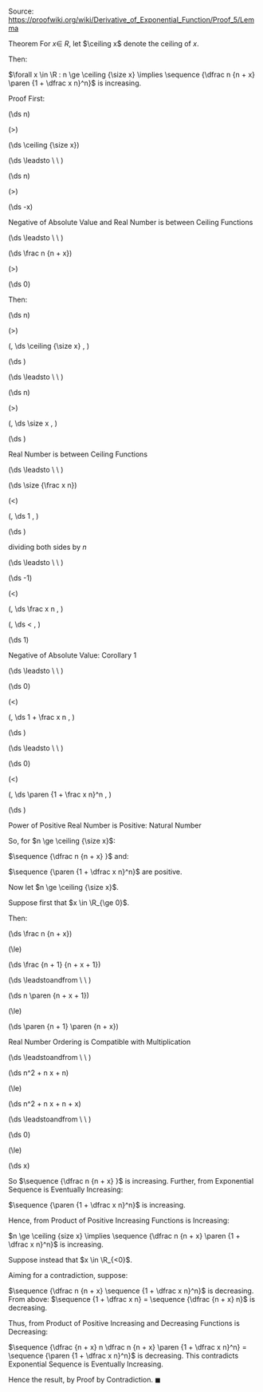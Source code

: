 # 

Source: https://proofwiki.org/wiki/Derivative_of_Exponential_Function/Proof_5/Lemma

Theorem
For $x \in\ R$, let $\ceiling x$ denote the ceiling of $x$.

Then:

$\forall x \in \R : n \ge \ceiling {\size x} \implies \sequence {\dfrac n {n + x} \paren {1 + \dfrac x n}^n}$ is increasing.


Proof
First:














\(\ds n\)

\(>\)







\(\ds \ceiling {\size x}\)














\(\ds \leadsto \ \ \)





\(\ds n\)

\(>\)







\(\ds -x\)





Negative of Absolute Value and Real Number is between Ceiling Functions








\(\ds \leadsto \ \ \)





\(\ds \frac n {n + x}\)

\(>\)







\(\ds 0\)










Then:














\(\ds n\)

\(>\)

\(\, \ds \ceiling {\size x} \, \)





\(\ds \)














\(\ds \leadsto \ \ \)





\(\ds n\)

\(>\)

\(\, \ds \size x \, \)





\(\ds \)





Real Number is between Ceiling Functions








\(\ds \leadsto \ \ \)





\(\ds \size {\frac x n}\)

\(<\)

\(\, \ds 1 \, \)





\(\ds \)





dividing both sides by $n$








\(\ds \leadsto \ \ \)





\(\ds -1\)

\(<\)

\(\, \ds \frac x n \, \)

\(\, \ds < \, \)



\(\ds 1\)





Negative of Absolute Value: Corollary 1








\(\ds \leadsto \ \ \)





\(\ds 0\)

\(<\)

\(\, \ds 1 + \frac x n \, \)





\(\ds \)














\(\ds \leadsto \ \ \)





\(\ds 0\)

\(<\)

\(\, \ds \paren {1 + \frac x n}^n \, \)





\(\ds \)





Power of Positive Real Number is Positive: Natural Number




So, for $n \ge \ceiling {\size x}$:

$\sequence {\dfrac n {n + x} }$
and:

$\sequence {\paren {1 + \dfrac x n}^n}$
are positive.

Now let $n \ge \ceiling {\size x}$.

Suppose first that $x \in \R_{\ge 0}$.

Then:














\(\ds \frac n {n + x}\)

\(\le\)







\(\ds \frac {n + 1} {n + x + 1}\)














\(\ds \leadstoandfrom \ \ \)





\(\ds n \paren {n + x + 1}\)

\(\le\)







\(\ds \paren {n + 1} \paren {n + x}\)





Real Number Ordering is Compatible with Multiplication








\(\ds \leadstoandfrom \ \ \)





\(\ds n^2 + n x + n\)

\(\le\)







\(\ds n^2 + n x + n + x\)














\(\ds \leadstoandfrom \ \ \)





\(\ds 0\)

\(\le\)







\(\ds x\)










So $\sequence {\dfrac n {n + x} }$ is increasing.
Further, from Exponential Sequence is Eventually Increasing:

$\sequence {\paren {1 + \dfrac x n}^n}$ is increasing.

Hence, from Product of Positive Increasing Functions is Increasing:

$n \ge \ceiling {size x} \implies \sequence {\dfrac n {n + x} \paren {1 + \dfrac x n}^n}$ is increasing.

Suppose instead that $x \in \R_{<0}$.

Aiming for a contradiction, suppose:

$\sequence {\dfrac n {n + x} \sequence {1 + \dfrac x n}^n}$ is decreasing.
From above: $\sequence {1 + \dfrac x n} = \sequence {\dfrac {n + x} n}$ is decreasing.

Thus, from Product of Positive Increasing and Decreasing Functions is Decreasing:

$\sequence {\dfrac {n + x} n \dfrac n {n + x} \paren {1 + \dfrac x n}^n} = \sequence {\paren {1 + \dfrac x n}^n}$ is decreasing.
This contradicts Exponential Sequence is Eventually Increasing.

Hence the result, by Proof by Contradiction.
$\blacksquare$






